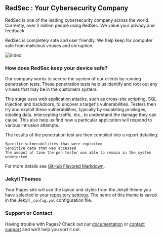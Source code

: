 ## RedSec : Your Cybersecurity Company

RedSec is one of the leading cybersecurity company across the world. Currently, over 2 million people using RedSec. We value your privacy and feedback.

RedSec is completely safe and user friendly. We help keep for computer safe from malicious viruses and corruption.


![index](https://user-images.githubusercontent.com/85941318/136250098-935f7122-5f97-4801-8426-deee475309e1.jpg)

### How does RedSec keep your device safe?
 

Our company works to secure the system of our clients by running penetration tests. These penetration tests help us identify and root out any viruses that may 
be in the customers system. 

This stage uses web application attacks, such as cross-site scripting, SQL injection and backdoors, to uncover a target's vulnerabilities. Testers then try and exploit these vulnerabilities, typically by escalating privileges, stealing data, intercepting traffic, etc., to understand the damage they can cause. This also help us find how a particular application will respond to various intrusion attempts.

The results of the penetration test are then compiled into a report detailing:

    Specific vulnerabilities that were exploited
    Sensitive data that was accessed
    The amount of time the pen tester was able to remain in the system undetected





For more details see [GitHub Flavored Markdown](https://guides.github.com/features/mastering-markdown/).

### Jekyll Themes

Your Pages site will use the layout and styles from the Jekyll theme you have selected in your [repository settings](https://github.com/AryanShoran/WebsiteDevelopment/settings/pages). The name of this theme is saved in the Jekyll `_config.yml` configuration file.

### Support or Contact

Having trouble with Pages? Check out our [documentation](https://docs.github.com/categories/github-pages-basics/) or [contact support](https://support.github.com/contact) and we’ll help you sort it out.
